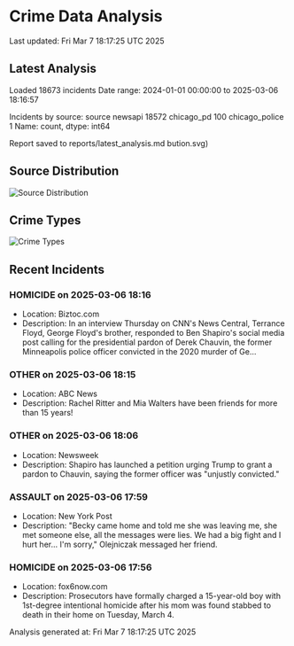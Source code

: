 # Crime Data Analysis
Last updated: Fri Mar  7 18:17:25 UTC 2025

## Latest Analysis

Loaded 18673 incidents
Date range: 2024-01-01 00:00:00 to 2025-03-06 18:16:57

Incidents by source:
source
newsapi           18572
chicago_pd          100
chicago_police        1
Name: count, dtype: int64

Report saved to reports/latest_analysis.md
bution.svg)

## Source Distribution
![Source Distribution](images/source_distribution.svg)

## Crime Types
![Crime Types](images/crime_types.svg)

## Recent Incidents

### HOMICIDE on 2025-03-06 18:16
- Location: Biztoc.com
- Description: In an interview Thursday on CNN's News Central, Terrance Floyd, George Floyd's brother, responded to Ben Shapiro's social media post calling for the presidential pardon of Derek Chauvin, the former Minneapolis police officer convicted in the 2020 murder of Ge…


### OTHER on 2025-03-06 18:15
- Location: ABC News
- Description: Rachel Ritter and Mia Walters have been friends for more than 15 years!


### OTHER on 2025-03-06 18:06
- Location: Newsweek
- Description: Shapiro has launched a petition urging Trump to grant a pardon to Chauvin, saying the former officer was "unjustly convicted."


### ASSAULT on 2025-03-06 17:59
- Location: New York Post
- Description: "Becky came home and told me she was leaving me, she met someone else, all the messages were lies. We had a big fight and I hurt her... I'm sorry," Olejniczak messaged her friend.


### HOMICIDE on 2025-03-06 17:56
- Location: fox6now.com
- Description: Prosecutors have formally charged a 15-year-old boy with 1st-degree intentional homicide after his mom was found stabbed to death in their home on Tuesday, March 4.

Analysis generated at: Fri Mar  7 18:17:25 UTC 2025
